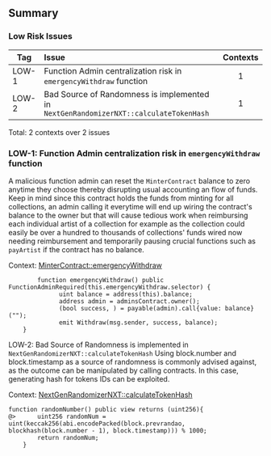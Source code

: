 ## Summary

### Low Risk Issues
|Tag |Issue|Contexts|
|-|:-|:-:|
|LOW-1| Function Admin centralization risk in `emergencyWithdraw` function |1| 
|LOW-2| Bad Source of Randomness is implemented in `NextGenRandomizerNXT::calculateTokenHash`|1|

Total: 2 contexts over 2 issues

### LOW-1: Function Admin centralization risk in `emergencyWithdraw` function
A malicious function admin can reset the `MinterContract` balance to zero anytime they choose thereby disrupting usual accounting an flow of funds. Keep in mind since this contract holds the funds from minting for all collections, an admin calling it everytime will end up wiring the contract's balance to the owner but that will cause tedious work when reimbursing each individual artist of a collection for example as the collection could easily be over a hundred to thousands of collections' funds wired now needing reimbursement and temporarily pausing crucial functions such as `payArtist` if the contract has no balance.

Context: [MinterContract::emergencyWithdraw](https://github.com/code-423n4/2023-10-nextgen/blob/main/smart-contracts/MinterContract.sol#L461)
```solidity
        function emergencyWithdraw() public FunctionAdminRequired(this.emergencyWithdraw.selector) {
              uint balance = address(this).balance;
              address admin = adminsContract.owner();
              (bool success, ) = payable(admin).call{value: balance}("");
              emit Withdraw(msg.sender, success, balance);
    }
```
LOW-2: Bad Source of Randomness is implemented in `NextGenRandomizerNXT::calculateTokenHash`
Using block.number and block.timestamp as a source of randomness is commonly advised against, as the outcome can be manipulated by calling contracts. In this case, generating hash for tokens IDs can be exploited. 

Context: [NextGenRandomizerNXT::calculateTokenHash](https://github.com/code-423n4/2023-10-nextgen/blob/main/smart-contracts/RandomizerNXT.sol#L57)
```
function randomNumber() public view returns (uint256){
@>      uint256 randomNum = uint(keccak256(abi.encodePacked(block.prevrandao, blockhash(block.number - 1), block.timestamp))) % 1000;
        return randomNum;
    }
```
